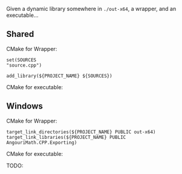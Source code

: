 Given a dynamic library somewhere in `./out-x64`, a wrapper, and an executable...

## Shared

CMake for Wrapper:
```
set(SOURCES
"source.cpp")

add_library(${PROJECT_NAME} ${SOURCES})
```
CMake for executable:


## Windows

CMake for Wrapper:
```
target_link_directories(${PROJECT_NAME} PUBLIC out-x64)
target_link_libraries(${PROJECT_NAME} PUBLIC AngouriMath.CPP.Exporting)
```
CMake for executable:

TODO:
